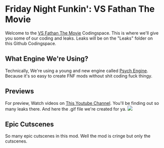 # Friday Night Funkin': VS Fathan The Movie
Welcome to the [VS Fathan The Movie](https://gamejolt.com/games/FathanTheMovie/715009) Codingspace. This is where we'll give you some of our coding and leaks. 
Leaks will be on the "Leaks" folder on this Github Codingspace.

## What Engine We're Using?
Technically, We're using a young and new engine called [Psych Engine](https://github.com/ShadowMario/FNF-PsychEngine). Because it's so easy to create FNF mods without 
shit coding fuck thingy.

## Previews
For preview, Watch videos on [This Youtube Channel](https://www.youtube.com/channel/UCAYExAyDxobri7b9mek6x_Q). You'll be finding out so many leaks there.
And here the .gif file we're created for ya.
![](https://i.ytimg.com/an_webp/yunP5w4J8iw/mqdefault_6s.webp?du=3000&sqp=COT0vJQG&rs=AOn4CLDvggB-JLaV73Njr_MVFpDyOn0_-Q)

## Epic Cutscenes
So many epic cutscenes in this mod. Well the mod is cringe but only the cutscenes.
